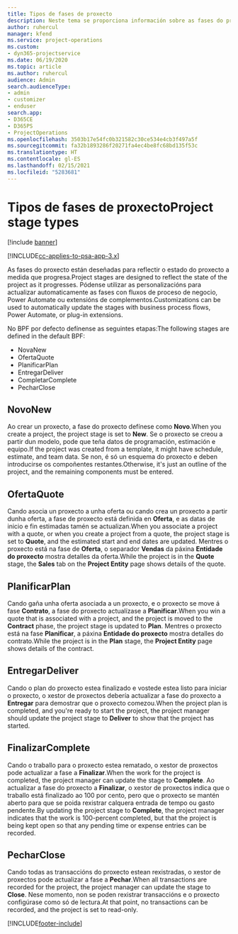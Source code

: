 ```yaml
---
title: Tipos de fases de proxecto
description: Neste tema se proporciona información sobre as fases do proxecto.
author: ruhercul
manager: kfend
ms.service: project-operations
ms.custom:
- dyn365-projectservice
ms.date: 06/19/2020
ms.topic: article
ms.author: ruhercul
audience: Admin
search.audienceType:
- admin
- customizer
- enduser
search.app:
- D365CE
- D365PS
- ProjectOperations
ms.openlocfilehash: 3503b17e54fc0b321582c30ce534e4cb3f497a5f
ms.sourcegitcommit: fa32b1893286f20271fa4ec4be8fc68bd135f53c
ms.translationtype: HT
ms.contentlocale: gl-ES
ms.lasthandoff: 02/15/2021
ms.locfileid: "5283681"
---
```

# <a name="project-stage-types"></a><span data-ttu-id="3d671-103">Tipos de fases de proxecto</span><span class="sxs-lookup"><span data-stu-id="3d671-103">Project stage types</span></span> 

[!include [banner](../includes/psa-now-project-operations.md)]

[!INCLUDE[cc-applies-to-psa-app-3.x](../includes/cc-applies-to-psa-app-3x.md)]

<span data-ttu-id="3d671-104">As fases do proxecto están deseñadas para reflectir o estado do proxecto a medida que progresa.</span><span class="sxs-lookup"><span data-stu-id="3d671-104">Project stages are designed to reflect the state of the project as it progresses.</span></span> <span data-ttu-id="3d671-105">Pódense utilizar as personalizacións para actualizar automaticamente as fases con fluxos de proceso de negocio, Power Automate ou extensións de complementos.</span><span class="sxs-lookup"><span data-stu-id="3d671-105">Customizations can be used to automatically update the stages with business process flows, Power Automate, or plug-in extensions.</span></span>

<span data-ttu-id="3d671-106">No BPF por defecto defínense as seguintes etapas:</span><span class="sxs-lookup"><span data-stu-id="3d671-106">The following stages are defined in the default BPF:</span></span>

- <span data-ttu-id="3d671-107">Nova</span><span class="sxs-lookup"><span data-stu-id="3d671-107">New</span></span>
- <span data-ttu-id="3d671-108">Oferta</span><span class="sxs-lookup"><span data-stu-id="3d671-108">Quote</span></span>
- <span data-ttu-id="3d671-109">Planificar</span><span class="sxs-lookup"><span data-stu-id="3d671-109">Plan</span></span>
- <span data-ttu-id="3d671-110">Entregar</span><span class="sxs-lookup"><span data-stu-id="3d671-110">Deliver</span></span>
- <span data-ttu-id="3d671-111">Completar</span><span class="sxs-lookup"><span data-stu-id="3d671-111">Complete</span></span>
- <span data-ttu-id="3d671-112">Pechar</span><span class="sxs-lookup"><span data-stu-id="3d671-112">Close</span></span> 

## <a name="new"></a><span data-ttu-id="3d671-113">Novo</span><span class="sxs-lookup"><span data-stu-id="3d671-113">New</span></span>

<span data-ttu-id="3d671-114">Ao crear un proxecto, a fase do proxecto defínese como **Novo**.</span><span class="sxs-lookup"><span data-stu-id="3d671-114">When you create a project, the project stage is set to **New**.</span></span> <span data-ttu-id="3d671-115">Se o proxecto se creou a partir dun modelo, pode que teña datos de programación, estimación e equipo.</span><span class="sxs-lookup"><span data-stu-id="3d671-115">If the project was created from a template, it might have schedule, estimate, and team data.</span></span> <span data-ttu-id="3d671-116">Se non, é só un esquema do proxecto e deben introducirse os compoñentes restantes.</span><span class="sxs-lookup"><span data-stu-id="3d671-116">Otherwise, it's just an outline of the project, and the remaining components must be entered.</span></span>

## <a name="quote"></a><span data-ttu-id="3d671-117">Oferta</span><span class="sxs-lookup"><span data-stu-id="3d671-117">Quote</span></span>

<span data-ttu-id="3d671-118">Cando asocia un proxecto a unha oferta ou cando crea un proxecto a partir dunha oferta, a fase de proxecto está definida en **Oferta**, e as datas de inicio e fin estimadas tamén se actualizan.</span><span class="sxs-lookup"><span data-stu-id="3d671-118">When you associate a project with a quote, or when you create a project from a quote, the project stage is set to **Quote**, and the estimated start and end dates are updated.</span></span> <span data-ttu-id="3d671-119">Mentres o proxecto está na fase de **Oferta**, o separador **Vendas** da páxina **Entidade do proxecto** mostra detalles da oferta.</span><span class="sxs-lookup"><span data-stu-id="3d671-119">While the project is in the **Quote** stage, the **Sales** tab on the **Project Entity** page shows details of the quote.</span></span>

## <a name="plan"></a><span data-ttu-id="3d671-120">Planificar</span><span class="sxs-lookup"><span data-stu-id="3d671-120">Plan</span></span>

<span data-ttu-id="3d671-121">Cando gaña unha oferta asociada a un proxecto, e o proxecto se move á fase **Contrato**, a fase do proxecto actualízase a **Planificar**.</span><span class="sxs-lookup"><span data-stu-id="3d671-121">When you win a quote that is associated with a project, and the project is moved to the **Contract** phase, the project stage is updated to **Plan**.</span></span> <span data-ttu-id="3d671-122">Mentres o proxecto está na fase **Planificar**, a páxina **Entidade do proxecto** mostra detalles do contrato.</span><span class="sxs-lookup"><span data-stu-id="3d671-122">While the project is in the **Plan** stage, the **Project Entity** page shows details of the contract.</span></span>

## <a name="deliver"></a><span data-ttu-id="3d671-123">Entregar</span><span class="sxs-lookup"><span data-stu-id="3d671-123">Deliver</span></span>

<span data-ttu-id="3d671-124">Cando o plan do proxecto estea finalizado e vostede estea listo para iniciar o proxecto, o xestor de proxectos debería actualizar a fase do proxecto a **Entregar** para demostrar que o proxecto comezou.</span><span class="sxs-lookup"><span data-stu-id="3d671-124">When the project plan is completed, and you're ready to start the project, the project manager should update the project stage to **Deliver** to show that the project has started.</span></span>

## <a name="complete"></a><span data-ttu-id="3d671-125">Finalizar</span><span class="sxs-lookup"><span data-stu-id="3d671-125">Complete</span></span> 

<span data-ttu-id="3d671-126">Cando o traballo para o proxecto estea rematado, o xestor de proxectos pode actualizar a fase a **Finalizar**.</span><span class="sxs-lookup"><span data-stu-id="3d671-126">When the work for the project is completed, the project manager can update the stage to **Complete**.</span></span> <span data-ttu-id="3d671-127">Ao actualizar a fase do proxecto a **Finalizar**, o xestor de proxectos indica que o traballo está finalizado ao 100 por cento, pero que o proxecto se mantén aberto para que se poida rexistrar calquera entrada de tempo ou gasto pendente.</span><span class="sxs-lookup"><span data-stu-id="3d671-127">By updating the project stage to **Complete**, the project manager indicates that the work is 100-percent completed, but that the project is being kept open so that any pending time or expense entries can be recorded.</span></span>

## <a name="close"></a><span data-ttu-id="3d671-128">Pechar</span><span class="sxs-lookup"><span data-stu-id="3d671-128">Close</span></span>

<span data-ttu-id="3d671-129">Cando todas as transaccións do proxecto estean rexistradas, o xestor de proxectos pode actualizar a fase a **Pechar**.</span><span class="sxs-lookup"><span data-stu-id="3d671-129">When all transactions are recorded for the project, the project manager can update the stage to **Close**.</span></span> <span data-ttu-id="3d671-130">Nese momento, non se poden rexistrar transaccións e o proxecto configúrase como só de lectura.</span><span class="sxs-lookup"><span data-stu-id="3d671-130">At that point, no transactions can be recorded, and the project is set to read-only.</span></span>


[!INCLUDE[footer-include](../includes/footer-banner.md)]